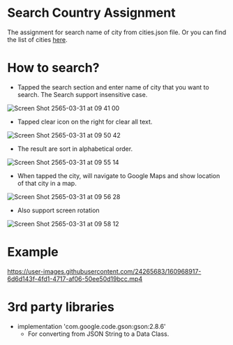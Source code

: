 # Search Country Assignment
The assignment for search name of city from cities.json file. Or you can find the list of cities [here](https://raw.githubusercontent.com/SiriusAndroid/android-assignment/master/cities.json).


# How to search?
- Tapped the search section and enter name of city that you want to search. The Search support insensitive case.

![Screen Shot 2565-03-31 at 09 41 00](https://user-images.githubusercontent.com/24265683/160965414-bc4d9ada-4361-4d49-b459-00675eaed52c.png)


- Tapped clear icon on the right for clear all text.

![Screen Shot 2565-03-31 at 09 50 42](https://user-images.githubusercontent.com/24265683/160966467-7b07d8c9-d3ac-4991-9bff-411adc01d3b1.png)


- The result are sort in alphabetical order.

![Screen Shot 2565-03-31 at 09 55 14](https://user-images.githubusercontent.com/24265683/160967002-1d51f84f-5e8c-4695-be8a-29bc2bd47b99.png)


- When tapped the city, will navigate to Google Maps and show location of that city in a map.

![Screen Shot 2565-03-31 at 09 56 28](https://user-images.githubusercontent.com/24265683/160967741-4afacdd4-1bb9-409e-9cfe-b7d797ef34ff.png)


- Also support screen rotation

![Screen Shot 2565-03-31 at 09 58 12](https://user-images.githubusercontent.com/24265683/160967896-35496408-565c-4adb-8eca-de21cd85e3e4.png)


# Example
https://user-images.githubusercontent.com/24265683/160968917-6d6d143f-4fd1-4717-af06-50ee50d19bcc.mp4



# 3rd party libraries
- implementation 'com.google.code.gson:gson:2.8.6'
  - For converting from JSON String to a Data Class.
